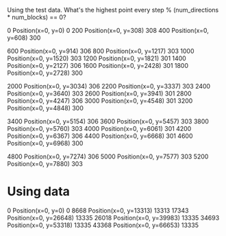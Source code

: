 Using the test data.
What's the highest point every step % (num_directions * num_blocks) == 0?

0 Position(x=0, y=0) 0
200 Position(x=0, y=308) 308
400 Position(x=0, y=608) 300

600 Position(x=0, y=914) 306
800 Position(x=0, y=1217) 303
1000 Position(x=0, y=1520) 303
1200 Position(x=0, y=1821) 301
1400 Position(x=0, y=2127) 306
1600 Position(x=0, y=2428) 301
1800 Position(x=0, y=2728) 300

2000 Position(x=0, y=3034) 306
2200 Position(x=0, y=3337) 303
2400 Position(x=0, y=3640) 303
2600 Position(x=0, y=3941) 301
2800 Position(x=0, y=4247) 306
3000 Position(x=0, y=4548) 301
3200 Position(x=0, y=4848) 300

3400 Position(x=0, y=5154) 306
3600 Position(x=0, y=5457) 303
3800 Position(x=0, y=5760) 303
4000 Position(x=0, y=6061) 301
4200 Position(x=0, y=6367) 306
4400 Position(x=0, y=6668) 301
4600 Position(x=0, y=6968) 300

4800 Position(x=0, y=7274) 306
5000 Position(x=0, y=7577) 303
5200 Position(x=0, y=7880) 303



# Using data
0 Position(x=0, y=0) 0
8668 Position(x=0, y=13313) 13313
17343 Position(x=0, y=26648) 13335
26018 Position(x=0, y=39983) 13335
34693 Position(x=0, y=53318) 13335
43368 Position(x=0, y=66653) 13335
